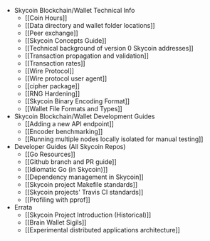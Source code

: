* Skycoin Blockchain/Wallet Technical Info
  * [[Coin Hours]]
  * [[Data directory and wallet folder locations]]
  * [[Peer exchange]]
  * [[Skycoin Concepts Guide]]
  * [[Technical background of version 0 Skycoin addresses]]
  * [[Transaction propagation and validation]]
  * [[Transaction rates]]
  * [[Wire Protocol]]
  * [[Wire protocol user agent]]
  * [[cipher package]]
  * [[RNG Hardening]]
  * [[Skycoin Binary Encoding Format]]
  * [[Wallet File Formats and Types]]
* Skycoin Blockchain/Wallet Development Guides
  * [[Adding a new API endpoint]]
  * [[Encoder benchmarking]]
  * [[Running multiple nodes locally isolated for manual testing]]
* Developer Guides \(All Skycoin Repos\)
  * [[Go Resources]]
  * [[Github branch and PR guide]]
  * [[Idiomatic Go (in Skycoin)]]
  * [[Dependency management in Skycoin]]
  * [[Skycoin project Makefile standards]]
  * [[Skycoin projects' Travis CI standards]]
  * [[Profiling with pprof]]
* Errata
  * [[Skycoin Project Introduction \(Historical\)]]
  * [[Brain Wallet Sigils]]
  * [[Experimental distributed applications architecture]]
